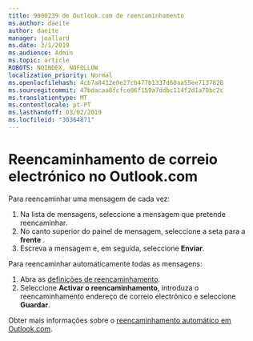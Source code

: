 ```yaml
---
title: 9000239 de Outlook.com de reencaminhamento
ms.author: daeite
author: daeite
manager: joallard
ms.date: 3/1/2019
ms.audience: Admin
ms.topic: article
ROBOTS: NOINDEX, NOFOLLOW
localization_priority: Normal
ms.openlocfilehash: 4cb7a8412e0e27cb477b1337d60aa55ee7137828
ms.sourcegitcommit: 47bdacaa8fcfce06f159a7ddbc114f2d1a70bc2c
ms.translationtype: MT
ms.contentlocale: pt-PT
ms.lasthandoff: 03/02/2019
ms.locfileid: "30364871"
---
```

# <a name="forwarding-email-in-outlookcom"></a>Reencaminhamento de correio electrónico no Outlook.com

Para reencaminhar uma mensagem de cada vez:

1. Na lista de mensagens, seleccione a mensagem que pretende reencaminhar.
2. No canto superior do painel de mensagem, seleccione a seta para a **frente** .
3. Escreva a mensagem e, em seguida, seleccione **Enviar**.

Para reencaminhar automaticamente todas as mensagens:

1. Abra as [definições de reencaminhamento](https://outlook.live.com/mail/options/mail/forwarding/forwardingOption).
2. Seleccione **Activar o reencaminhamento**, introduza o reencaminhamento endereço de correio electrónico e seleccione **Guardar**.

Obter mais informações sobre o [reencaminhamento automático em Outlook.com](https://support.office.com/article/6246987c-6c8f-4144-b255-14fc07007dad).